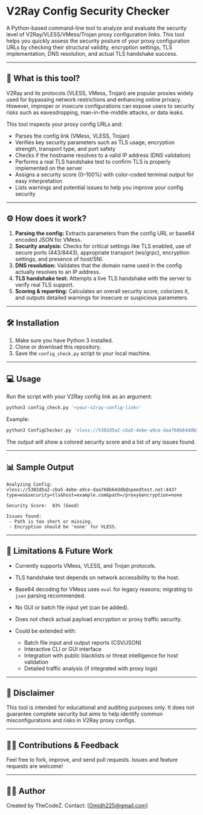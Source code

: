 # V2Ray Config Security Checker

A Python-based command-line tool to analyze and evaluate the security level of V2Ray/VLESS/VMess/Trojan proxy configuration links. This tool helps you quickly assess the security posture of your proxy configuration URLs by checking their structural validity, encryption settings, TLS implementation, DNS resolution, and actual TLS handshake success.

---

## 🚀 What is this tool?

V2Ray and its protocols (VLESS, VMess, Trojan) are popular proxies widely used for bypassing network restrictions and enhancing online privacy. However, improper or insecure configurations can expose users to security risks such as eavesdropping, man-in-the-middle attacks, or data leaks.

This tool inspects your proxy config URLs and:

* Parses the config link (VMess, VLESS, Trojan)
* Verifies key security parameters such as TLS usage, encryption strength, transport type, and port safety
* Checks if the hostname resolves to a valid IP address (DNS validation)
* Performs a real TLS handshake test to confirm TLS is properly implemented on the server
* Assigns a security score (0–100%) with color-coded terminal output for easy interpretation
* Lists warnings and potential issues to help you improve your config security

---

## ⚙️ How does it work?

1. **Parsing the config:** Extracts parameters from the config URL or base64 encoded JSON for VMess.
2. **Security analysis:** Checks for critical settings like TLS enabled, use of secure ports (443/8443), appropriate transport (ws/grpc), encryption settings, and presence of host/SNI.
3. **DNS resolution:** Validates that the domain name used in the config actually resolves to an IP address.
4. **TLS handshake test:** Attempts a live TLS handshake with the server to verify real TLS support.
5. **Scoring & reporting:** Calculates an overall security score, colorizes it, and outputs detailed warnings for insecure or suspicious parameters.

---

## 🛠️ Installation

1. Make sure you have Python 3 installed.
2. Clone or download this repository.
3. Save the `config_check.py` script to your local machine.

---

## 💻 Usage

Run the script with your V2Ray config link as an argument:

```bash
python3 config_check.py '<your-v2ray-config-link>'
```

Example:

```bash
python3 ConfigChecker.py 'vless://5302d5a2-cba5-4ebe-a9ce-daa768b64ddb@speedtest.net:443?type=ws&security=tls&host=example.com&path=/proxy&encryption=none'
```

The output will show a colored security score and a list of any issues found.

---

## 📊 Sample Output

```
Analyzing Config:
vless://5302d5a2-cba5-4ebe-a9ce-daa768b64ddb@speedtest.net:443?type=ws&security=tls&host=example.com&path=/proxy&encryption=none

Security Score:  83% (Good)

Issues found:
 - Path is too short or missing.
 - Encryption should be 'none' for VLESS.
```

---

## 🚧 Limitations & Future Work

* Currently supports VMess, VLESS, and Trojan protocols.
* TLS handshake test depends on network accessibility to the host.
* Base64 decoding for VMess uses `eval` for legacy reasons; migrating to `json` parsing recommended.
* No GUI or batch file input yet (can be added).
* Does not check actual payload encryption or proxy traffic security.
* Could be extended with:

  * Batch file input and output reports (CSV/JSON)
  * Interactive CLI or GUI interface
  * Integration with public blacklists or threat intelligence for host validation
  * Detailed traffic analysis (if integrated with proxy logs)

---

## 📢 Disclaimer

This tool is intended for educational and auditing purposes only. It does not guarantee complete security but aims to help identify common misconfigurations and risks in V2Ray proxy configs.

---

## 🙋‍♂️ Contributions & Feedback

Feel free to fork, improve, and send pull requests. Issues and feature requests are welcome!

---

## 🧑‍💻 Author

Created by TheCodeZ.
Contact: \[[Omidh225@gmail.com](mailto:Omidh225@gmail.com)]

